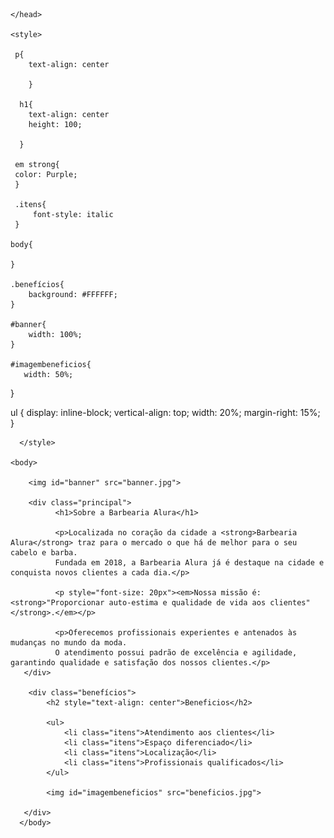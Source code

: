 
<!DOCTYPE html>
<html lang="pt-br">
<head>
	<meta charset="utf-8">
	<meta name="viewport" content="width=device-width, initial-scale=1.0">
	<title>Barbearia Alura</title>
       
    </head>
    
    <style>

     p{
        text-align: center
	
        }
      
      h1{
        text-align: center
        height: 100;
        
      }  

     em strong{
     color: Purple;
     }

     .itens{
         font-style: italic
     }
     
    body{
       
    }

    .benefícios{
        background: #FFFFFF;
    }

    #banner{
        width: 100%;
    }

    #imagembeneficios{
       width: 50%;
 }
 

   ul {
    display: inline-block;
    vertical-align: top;
    width: 20%;
    margin-right: 15%;
      }

    
      </style> 
   
    <body>

        <img id="banner" src="banner.jpg">

        <div class="principal">    
              <h1>Sobre a Barbearia Alura</h1>

              <p>Localizada no coração da cidade a <strong>Barbearia Alura</strong> traz para o mercado o que há de melhor para o seu cabelo e barba. 
              Fundada em 2018, a Barbearia Alura já é destaque na cidade e conquista novos clientes a cada dia.</p>

              <p style="font-size: 20px"><em>Nossa missão é: <strong>"Proporcionar auto-estima e qualidade de vida aos clientes"</strong>.</em></p>

              <p>Oferecemos profissionais experientes e antenados às mudanças no mundo da moda. 
              O atendimento possui padrão de excelência e agilidade, garantindo qualidade e satisfação dos nossos clientes.</p>
       </div>     
        
        <div class="benefícios">
            <h2 style="text-align: center">Beneficios</h2>
        
            <ul>
                <li class="itens">Atendimento aos clientes</li>
                <li class="itens">Espaço diferenciado</li>
                <li class="itens">Localização</li>
                <li class="itens">Profissionais qualificados</li>
            </ul>

            <img id="imagembeneficios" src="beneficios.jpg">
            
       </div>
      </body>
    
